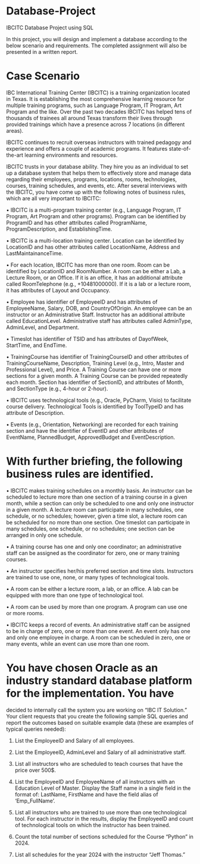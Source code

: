 # Database-Project
IBCITC Database Project using SQL

In this project, you will design and implement a database according to the below scenario and requirements. The completed assignment will also be presented in a written report. 

# Case Scenario
IBC International Training Center (IBCITC) is a training organization located in Texas. It is
establishing the most comprehensive learning resource for multiple training programs, such as
Language Program, IT Program, Art Program and the like. Over the past two decades IBCITC has
helped tens of thousands of trainees all around Texas transform their lives through provided trainings
which have a presence across 7 locations (in different areas).

IBCITC continues to recruit overseas instructors with trained pedagogy and experience and offers a
couple of academic programs. It features state-of-the-art learning environments and resources.

IBCITC trusts in your database ability. They hire you as an individual to set up a database system that
helps them to effectively store and manage data regarding their employees, programs, locations, rooms,
technologies, courses, training schedules, and events, etc. After several interviews with the IBCITC,
you have come up with the following notes of business rules, which are all very important to IBCITC:

• IBCITC is a multi-program training center (e.g., Language Program, IT Program, Art Program
and other programs). Program can be identified by ProgramID and has other attributes called
ProgramName, ProgramDescription, and EstablishingTime.

• IBCITC is a multi-location training center. Location can be identified by LocationID and has
other attributes called LocationName, Address and LastMaintainanceTime.

• For each location, IBCITC has more than one room. Room can be identified by LocationID and
RoomNumber. A room can be either a Lab, a Lecture Room, or an Office. If it is an office, it
has an additional attribute called RoomTelephone (e.g., +10481000000). If it is a lab or a lecture
room, it has attributes of Layout and Occupancy.

• Employee has identifier of EmployeeID and has attributes of EmployeeName, Salary, DOB,
and CountryOfOrigin. An employee can be an instructor or an Administrative Staff. Instructor
has an additional attribute called EducationLevel. Administrative staff has attributes called
AdminType, AdminLevel, and Department.

• Timeslot has identifier of TSID and has attributes of DayofWeek, StartTime, and EndTime.

• TrainingCourse has identifier of TrainingCourseID and other attributes of
TrainingCourseName, Description, Training Level (e.g., Intro, Master and Professional Level),
and Price. A Training Course can have one or more sections for a given month. A Training
Course can be provided repeatedly each month. Section has identifier of SectionID, and
attributes of Month, and SectionType (e.g., 4-hour or 2-hour).

• IBCITC uses technological tools (e.g., Oracle, PyCharm, Visio) to facilitate course delivery.
Technological Tools is identified by ToolTypeID and has attribute of Description.

• Events (e.g., Orientation, Networking) are recorded for each training section and have the
identifier of EventID and other attributes of EventName, PlannedBudget, ApprovedBudget and
EventDescription.

# With further briefing, the following business rules are identified.

• IBCITC makes training schedules on a monthly basis. An instructor can be scheduled to lecture
more than one section of a training course in a given month, while a section can only be
scheduled to one and only one instructor in a given month. A lecture room can participate in
many schedules, one schedule, or no schedules; however, given a time slot, a lecture room can
be scheduled for no more than one section. One timeslot can participate in many schedules, one
schedule, or no schedules; one section can be arranged in only one schedule.

• A training course has one and only one coordinator; an administrative staff can be assigned as
the coordinator for zero, one or many training courses.

• An instructor specifies her/his preferred section and time slots. Instructors are trained to use
one, none, or many types of technological tools.

• A room can be either a lecture room, a lab, or an office. A lab can be equipped with more than
one type of technological tool.

• A room can be used by more than one program. A program can use one or more rooms.

• IBCITC keeps a record of events. An administrative staff can be assigned to be in charge of
zero, one or more than one event. An event only has one and only one employee in charge. A
room can be scheduled in zero, one or many events, while an event can use more than one room.

# You have chosen Oracle as an industry standard database platform for the implementation. You have
decided to internally call the system you are working on “IBC IT Solution.” Your client requests that
you create the following sample SQL queries and report the outcomes based on suitable example data
(these are examples of typical queries needed):

1. List the EmployeeID and Salary of all employees.

2. List the EmployeeID, AdminLevel and Salary of all administrative staff.

3. List all instructors who are scheduled to teach courses that have the price over 500$.

4. List the EmployeeID and EmployeeName of all instructors with an Education Level of
Master. Display the Staff name in a single field in the format of: LastName, FirstName and
have the field alias of ‘Emp_FullName’.

5. List all instructors who are trained to use more than one technological tool. For each instructor
in the results, display the EmployeeID and count of technological tools on which the instructor
has been trained.

6. Count the total number of sections scheduled for the Course “Python” in 2024.

7. List all schedules for the year 2024 with the instructor “Jeff Thomas.”
